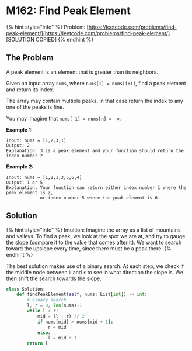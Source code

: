 # M162: Find Peak Element

{% hint style="info" %}
Problem: [https://leetcode.com/problems/find-peak-element/](https://leetcode.com/problems/find-peak-element/) \[SOLUTION COPIED\]
{% endhint %}

## The Problem

A peak element is an element that is greater than its neighbors.

Given an input array `nums`, where `nums[i] ≠ nums[i+1]`, find a peak element and return its index.

The array may contain multiple peaks, in that case return the index to any one of the peaks is fine.

You may imagine that `nums[-1] = nums[n] = -∞`.

**Example 1:**

```text
Input: nums = [1,2,3,1]
Output: 2
Explanation: 3 is a peak element and your function should return the index number 2.
```

**Example 2:**

```text
Input: nums = [1,2,1,3,5,6,4]
Output: 1 or 5 
Explanation: Your function can return either index number 1 where the peak element is 2, 
             or index number 5 where the peak element is 6.
```

## Solution

{% hint style="info" %}
Intuition: Imagine the array as a list of mountains and valleys. To find a peak, we look at the spot we are at, and try to gauge the slope \(compare it to the value that comes after it\). We want to search toward the upslope every time, since there must be a peak there.
{% endhint %}

The best solution makes use of a binary search. At each step, we check if the middle node between `l` and `r` to see in what direction the slope is. We then shift the search towards the slope.

```python
class Solution:
    def findPeakElement(self, nums: List[int]) -> int:
        # binary search
        l, r = 0, len(nums)-1
        while l < r:
            mid = (l + r) // 2
            if nums[mid] > nums[mid + 1]:
                r = mid
            else:
                l = mid + 1
        return l
```

